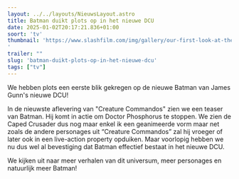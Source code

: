 ```yaml
---
layout: ../../layouts/NieuwsLayout.astro
title: Batman duikt plots op in het nieuwe DCU
date: 2025-01-02T20:17:21.836+01:00
soort: 'tv'
thumbnail: 'https://www.slashfilm.com/img/gallery/our-first-look-at-the-dcus-new-batman-just-came-from-an-unexpected-place/l-intro-1735833798.jpg
'
trailer: ""
slug: 'batman-duikt-plots-op-in-het-nieuwe-dcu'
tags: ["tv"]
---
```


We hebben plots een eerste blik gekregen op de nieuwe Batman van James Gunn's
nieuwe DCU!

In de nieuwste aflevering van "Creature Commandos" zien we een teaser van
Batman. Hij komt in actie om Doctor Phosphorus te stoppen. We zien de Caped
Crusader dus nog maar enkel ik een geanimeerde vorm maar net zoals de andere
personages uit “Creature Commandos” zal hij vroeger of later ook in een
live-action property opduiken. Maar voorlopig hebben we nu dus wel al
bevestiging dat Batman effectief bestaat in het nieuwe DCU.

We kijken uit naar meer verhalen van dit universum, meer personages en
natuurlijk meer Batman!